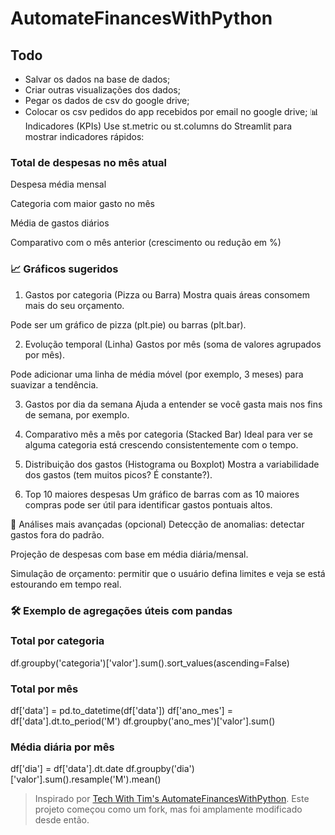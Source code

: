 
# AutomateFinancesWithPython

## Todo
- Salvar os dados na base de dados;
- Criar outras visualizações dos dados;
- Pegar os dados de csv do google drive;
- Colocar os csv pedidos do app recebidos por email no google drive;
📊 Indicadores (KPIs)
Use st.metric ou st.columns do Streamlit para mostrar indicadores rápidos:

### Total de despesas no mês atual

Despesa média mensal

Categoria com maior gasto no mês

Média de gastos diários

Comparativo com o mês anterior (crescimento ou redução em %)

### 📈 Gráficos sugeridos
1. Gastos por categoria (Pizza ou Barra)
Mostra quais áreas consomem mais do seu orçamento.

Pode ser um gráfico de pizza (plt.pie) ou barras (plt.bar).

2. Evolução temporal (Linha)
Gastos por mês (soma de valores agrupados por mês).

Pode adicionar uma linha de média móvel (por exemplo, 3 meses) para suavizar a tendência.

3. Gastos por dia da semana
Ajuda a entender se você gasta mais nos fins de semana, por exemplo.

4. Comparativo mês a mês por categoria (Stacked Bar)
Ideal para ver se alguma categoria está crescendo consistentemente com o tempo.

5. Distribuição dos gastos (Histograma ou Boxplot)
Mostra a variabilidade dos gastos (tem muitos picos? É constante?).

6. Top 10 maiores despesas
Um gráfico de barras com as 10 maiores compras pode ser útil para identificar gastos pontuais altos.

🧮 Análises mais avançadas (opcional)
Detecção de anomalias: detectar gastos fora do padrão.

Projeção de despesas com base em média diária/mensal.

Simulação de orçamento: permitir que o usuário defina limites e veja se está estourando em tempo real.

### 🛠️ Exemplo de agregações úteis com pandas
### Total por categoria
df.groupby('categoria')['valor'].sum().sort_values(ascending=False)

### Total por mês
df['data'] = pd.to_datetime(df['data'])
df['ano_mes'] = df['data'].dt.to_period('M')
df.groupby('ano_mes')['valor'].sum()

### Média diária por mês
df['dia'] = df['data'].dt.date
df.groupby('dia')['valor'].sum().resample('M').mean()

> Inspirado por [Tech With Tim's AutomateFinancesWithPython](https://github.com/techwithtim/AutomateFinancesWithPython). Este projeto começou como um fork, mas foi amplamente modificado desde então.
